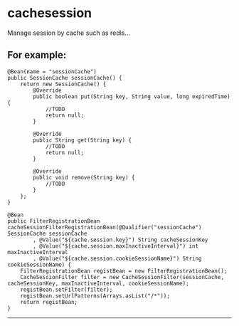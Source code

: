 # cachesession
Manage session by cache such as redis...

For example:
-----------------------------------------------------------------------------------------------------------------------------------------------
	@Bean(name = "sessionCache")
	public SessionCache sessionCache() {
		return new SessionCache() {
			@Override
			public boolean put(String key, String value, long expiredTime) {
				//TODO
				return null;
			}
			
			@Override
			public String get(String key) {
				//TODO
				return null;
			}
			
			@Override
			public void remove(String key) {
				//TODO
			}
		};
	}
	
	@Bean
	public FilterRegistrationBean cacheSessionFilterRegistrationBean(@Qualifier("sessionCache") SessionCache sessionCache
			, @Value("${cache.session.key}") String cacheSessionKey
			, @Value("${cache.session.maxInactiveInterval}") int maxInactiveInterval
			, @Value("${cache.session.cookieSessionName}") String cookieSessionName) {
		FilterRegistrationBean registBean = new FilterRegistrationBean();
		CacheSessionFilter filter = new CacheSessionFilter(sessionCache, cacheSessionKey, maxInactiveInterval, cookieSessionName);
		registBean.setFilter(filter);
		registBean.setUrlPatterns(Arrays.asList("/*"));
		return registBean;
	}
-----------------------------------------------------------------------------------------------------------------------------------------------

